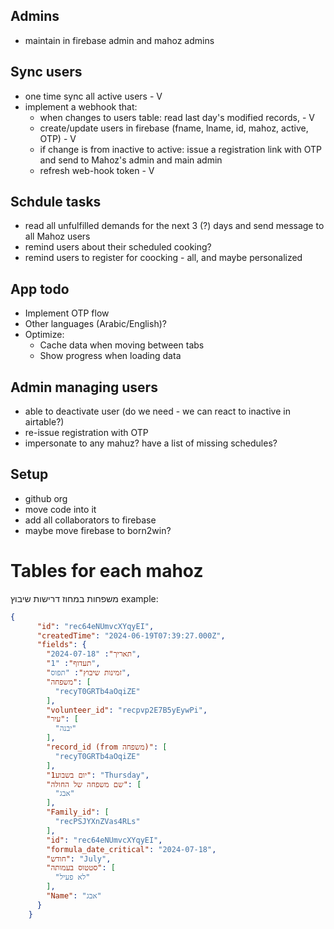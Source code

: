 ## Admins
- maintain in firebase admin and mahoz admins

## Sync users
- one time sync all active users - V
- implement a webhook that:
  - when changes to users table: read last day's modified records, - V
  - create/update users in firebase (fname, lname, id, mahoz, active, OTP) - V
  - if change is from inactive to active: issue a registration link with OTP and send to Mahoz's admin and main admin
  - refresh web-hook token - V

## Schdule tasks
- read all unfulfilled demands for the next 3 (?) days and send message to all Mahoz users
- remind users about their scheduled cooking?
- remind users to register for coocking - all, and maybe personalized

## App todo
- Implement OTP flow
- Other languages (Arabic/English)?
- Optimize: 
  - Cache data when moving between tabs
  - Show progress when loading data


## Admin managing users
- able to deactivate user (do we need - we can react to inactive in airtable?)
- re-issue registration with OTP
- impersonate to any mahuz? have a list of missing schedules?


## Setup
- github org
- move code into it
- add all collaborators to firebase
- maybe move firebase to born2win?


# Tables for each mahoz
משפחות במחוז
דרישות שיבוץ
example:
```json
{
      "id": "rec64eNUmvcXYqyEI",
      "createdTime": "2024-06-19T07:39:27.000Z",
      "fields": {
        "תאריך": "2024-07-18",
        "תעדוף": "1",
        "זמינות שיבוץ": "תפוס",
        "משפחה": [
          "recyT0GRTb4aOqiZE"
        ],
        "volunteer_id": "recpvp2E7B5yEywPi",
        "עיר": [
          "יבנה"
        ],
        "record_id (from משפחה)": [
          "recyT0GRTb4aOqiZE"
        ],
        "יום בשבוע1": "Thursday",
        "שם משפחה של החולה": [
          "אבג"
        ],
        "Family_id": [
          "recPSJYXnZVas4RLs"
        ],
        "id": "rec64eNUmvcXYqyEI",
        "formula_date_critical": "2024-07-18",
        "חודש": "July",
        "סטטוס בעמותה": [
          "לא פעיל"
        ],
        "Name": "אבג"
      }
    }
```